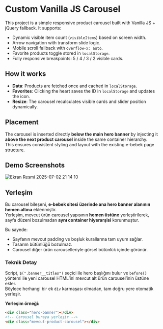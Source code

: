 # Custom Vanilla JS Carousel

This project is a simple responsive product carousel built with Vanilla JS + jQuery fallback.
It supports:

- Dynamic visible item count (`visibleItems`) based on screen width.
- Arrow navigation with transform slide logic.
- Mobile scroll fallback with `overflow-x: auto`.
- Favorite products toggle stored in `localStorage`.
- Fully responsive breakpoints: 5 / 4 / 3 / 2 visible cards.

## How it works

- **Data**: Products are fetched once and cached in `localStorage`.
- **Favorites**: Clicking the heart saves the ID in `localStorage` and updates the icon.
- **Resize**: The carousel recalculates visible cards and slider position dynamically.

## Placement

The carousel is inserted directly **below the main hero banner** by injecting it **above the next product carousel** inside the same container hierarchy.  
This ensures consistent styling and layout with the existing e-bebek page structure.

## Demo Screenshots

![Ekran Resmi 2025-07-02 21 14 10](https://github.com/user-attachments/assets/d497e05a-1884-4330-ac30-42d21e9851c2)



## Yerleşim

Bu carousel bileşeni, **e-bebek sitesi üzerinde ana hero banner alanının hemen altına** eklenmiştir.  
Yerleşim, mevcut ürün carousel yapısının **hemen üstüne** yerleştirilerek, sayfa düzeni bozulmadan **aynı container hiyerarşisi** korunmuştur.

Bu sayede:
- Sayfanın mevcut padding ve boşluk kurallarına tam uyum sağlar.
- Tasarım bütünlüğü bozulmaz.
- Carousel diğer ürün carouselleriyle görsel bütünlük içinde görünür.

### Teknik Detay

Script, `$(".banner__titles")` seçici ile hero başlığını bulur ve `before()` yöntemi ile yeni carousel HTML’ini mevcut alt ürün carousel’inin üstüne ekler.  
Böylece herhangi bir ek `div` karmaşası olmadan, tam doğru yere otomatik yerleşir.

**Yerleşim örneği:**
```html
<div class="hero-banner"></div>
<!-- Carousel buraya yerleşir -->
<div class="mevcut-product-carousel"></div>



